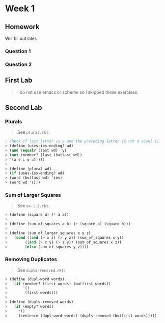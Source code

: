 # Week 1

## Homework

Will fill out later.

### Question 1

### Question 2

## First Lab

> I do not use emacs or scheme so I skipped these exercises.

## Second Lab

### Plurals

> See `plural.rkt`:

```scheme
; check if last letter is y and the preceding letter is not a vowel (i.e. a consonant)
> (define (uses-ies-ending? wd)
> (and (equal? (last wd) 'y)
> (not (member? (last (butlast wd))
> '(a e i o u)))))
>
> (define (plural wd)
> (if (uses-ies-ending? wd)
> (word (butlast wd) 'ies)
> (word wd 's)))
```

### Sum of Larger Squares

> See `ex-1.3.rkt`:

```scheme
> (define (square a) (* a a))
>
> (define (sum_of_squares a b) (+ (square a) (square b)))
>
> (define (sum_of_larger_squares x y z)
>   (cond ((and (> x z) (> y z)) (sum_of_squares x y))
>        ((and (> x y) (> z y)) (sum_of_squares x z))
>        (else (sum_of_squares y z))))
```

### Removing Duplicates

> See `dupls-removed.rkt`:

```scheme
> (define (dupl-word words)
>   (if (member? (first words) (butfirst words))
>       '()
>        (first words)))
>
> (define (dupls-removed words)
>   (if (empty? words)
>     '()
>     (sentence (dupl-word words) (dupls-removed (butfirst words)))))
```

